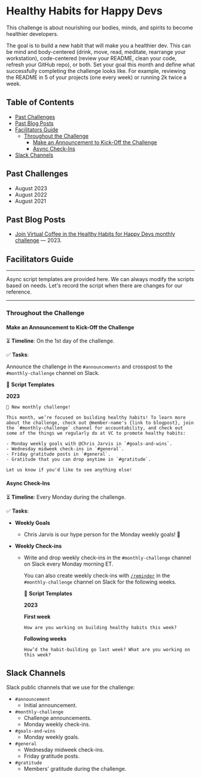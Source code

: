 # Healthy Habits for Happy Devs

This challenge is about nourishing our bodies, minds, and spirits to become healthier developers.

The goal is to build a new habit that will make you a healthier dev. This can be mind and body-centered (drink, move, read, meditate, rearrange your workstation), code-centered (review your README, clean your code, refresh your GitHub repo), or both. Set your goal this month and define what successfully completing the challenge looks like. For example, reviewing the README in 5 of your projects (one every week) or running 2k twice a week.

## Table of Contents

- [Past Challenges](#past-challenges)
- [Past Blog Posts](#past-blog-posts)
- [Facilitators Guide](#facilitators-guide)
  - [Throughout the Challenge](#throughout-the-challenge)
    - [Make an Announcement to Kick-Off the Challenge](#make-an-announcement-to-kick-off-the-challenge)
    - [Async Check-Ins](#async-check-ins)
- [Slack Channels](#slack-channels)

## Past Challenges

- August 2023
- August 2022
- August 2021

## Past Blog Posts

- [Join Virtual Coffee in the Healthy Habits for Happy Devs monthly challenge](https://dev.to/virtualcoffee/join-virtual-coffee-in-the-healthy-habits-for-happy-devs-monthly-challenge-5b7h) — 2023.

## Facilitators Guide

---

Async script templates are provided here. We can always modify the scripts based on needs. Let's record the script when there are changes for our reference.

---

### Throughout the Challenge

#### Make an Announcement to Kick-Off the Challenge

⏳ **Timeline**: On the 1st day of the challenge.

✅ **Tasks**:

Announce the challenge in the `#announcements` and crosspost to the `#monthly-challenge` channel on Slack.

📃 **Script Templates**

**2023**

```text
📢 New monthly challenge!

This month, we’re focused on building healthy habits! To learn more about the challenge, check out @member-name's {link to blogpost}, join the `#monthly-challenge` channel for accountability, and check out some of the things we regularly do at VC to promote healthy habits:

- Monday weekly goals with @Chris Jarvis in `#goals-and-wins`.
- Wednesday midweek check-ins in `#general`.
- Friday gratitude posts in `#general`.
- Gratitude that you can drop anytime in `#gratitude`.

Let us know if you'd like to see anything else!
```

#### Async Check-Ins

⏳ **Timeline**: Every Monday during the challenge.

✅ **Tasks**:

- **Weekly Goals**

  - Chris Jarvis is our hype person for the Monday weekly goals! 🙌

- **Weekly Check-ins**

  - Write and drop weekly check-ins in the `#monthly-challenge` channel on Slack every Monday morning ET.

    You can also create weekly check-ins with [`/reminder`](https://slack.com/resources/using-slack/how-to-use-reminders-in-slack) in the `#monthly-challenge` channel on Slack for the following weeks.

    📃 **Script Templates**

    **2023**

    **First week**

    ```text
    How are you working on building healthy habits this week?
    ```

    **Following weeks**

    ```text
    How’d the habit-building go last week? What are you working on this week?
    ```

## Slack Channels

Slack public channels that we use for the challenge:

- `#announcement`
  - Initial announcement.
- `#monthly-challenge`
  - Challenge announcements.
  - Monday weekly check-ins.
- `#goals-and-wins`
  - Monday weekly goals.
- `#general`
  - Wednesday midweek check-ins.
  - Friday gratitude posts.
- `#gratitude`
  - Members' gratitude during the challenge.
